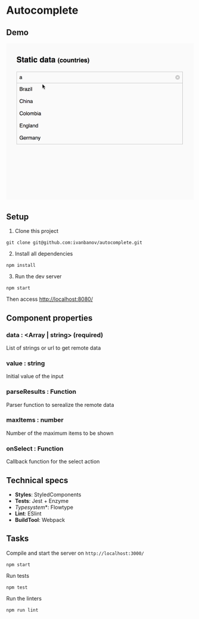 # Autocomplete

## Demo
![](./example.gif)

## Setup
1. Clone this project
```
git clone git@github.com:ivanbanov/autocomplete.git
```

2. Install all dependencies
```
npm install
```

3. Run the dev server
```
npm start
```

Then access [http://localhost:8080/](http://localhost:8080/)

## Component properties

### data : <Array<string> | string> (required)
List of strings or url to get remote data

### value : string
Initial value of the input

### parseResults : Function
Parser function to serealize the remote data

### maxItems : number
Number of the maximum items to be shown

### onSelect : Function
Callback function for the select action


##  Technical specs
- **Styles**: StyledComponents
- **Tests**: Jest + Enzyme
- *Typesystem**: Flowtype
- **Lint**: ESlint
- **BuildTool**: Webpack

## Tasks
Compile and start the server on `http://localhost:3000/`
```
npm start
```

Run tests
```
npm test
```

Run the linters
```
npm run lint
```

